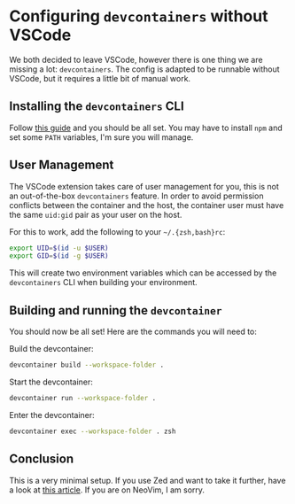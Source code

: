 # Configuring `devcontainers` without VSCode
We both decided to leave VSCode, however there is one thing we are missing a lot: `devcontainers`. The config is adapted to be runnable without VSCode, but it requires a little bit of manual work.

## Installing the `devcontainers` CLI
Follow [this guide](https://code.visualstudio.com/docs/devcontainers/devcontainer-cli) and you should be all set. You may have to install `npm` and set some `PATH` variables, I'm sure you will manage.

## User Management
The VSCode extension takes care of user management for you, this is not an out-of-the-box `devcontainers` feature. In order to avoid permission conflicts between the container and the host, the container user must have the same `uid:gid` pair as your user on the host.

For this to work, add the following to your `~/.{zsh,bash}rc`:
```sh
export UID=$(id -u $USER)
export GID=$(id -g $USER)
```

This will create two environment variables which can be accessed by the `devcontainers` CLI when building your environment.

## Building and running the `devcontainer`

You should now be all set! Here are the commands you will need to:

Build the devcontainer:
```sh
devcontainer build --workspace-folder .
```

Start the devcontainer:
```sh
devcontainer run --workspace-folder .
```

Enter the devcontainer:
```sh
devcontainer exec --workspace-folder . zsh
```

## Conclusion
This is a very minimal setup. If you use Zed and want to take it further, have a look at [this article](https://dev.to/ale_annini/lightning-fast-development-with-zed-and-dev-containers-1nbd). If you are on NeoVim, I am sorry.
